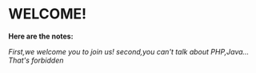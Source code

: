 # WELCOME!
**Here are the notes:**

*First,we welcome you to join us!*
*second,you can't talk about PHP,Java…That's forbidden*
